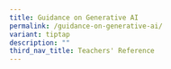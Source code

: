 ```yaml
---
title: Guidance on Generative AI
permalink: /guidance-on-generative-ai/
variant: tiptap
description: ""
third_nav_title: Teachers' Reference
---
```

